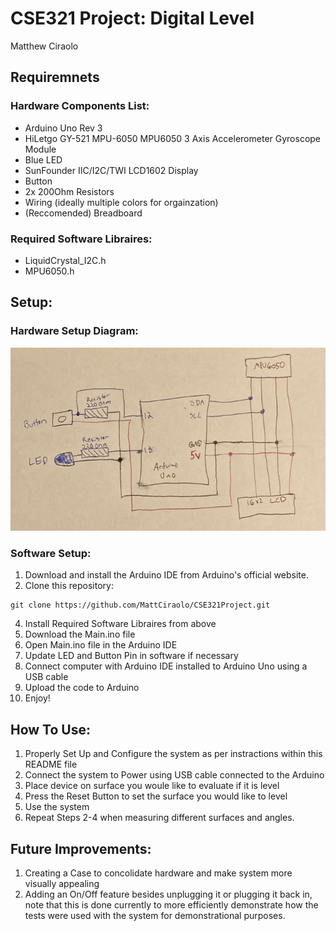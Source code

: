 # CSE321 Project: Digital Level
Matthew Ciraolo

## Requiremnets

### Hardware Components List:
  - Arduino Uno Rev 3
  - HiLetgo GY-521 MPU-6050 MPU6050 3 Axis Accelerometer Gyroscope Module
  - Blue LED
  - SunFounder IIC/I2C/TWI LCD1602 Display
  - Button
  - 2x 200Ohm Resistors
  - Wiring (ideally multiple colors for orgainzation)
  - (Reccomended) Breadboard

### Required Software Libraires:
  - LiquidCrystal_I2C.h
  - MPU6050.h

## Setup:

### Hardware Setup Diagram:

![screenshot](images/Diagram.PNG)

### Software Setup:
  1. Download and install the Arduino IDE from Arduino's official website.
  2. Clone this repository:
```
git clone https://github.com/MattCiraolo/CSE321Project.git
```
  4. Install Required Software Libraires from above
  5. Download the Main.ino file
  6. Open Main.ino file in the Arduino IDE
  7. Update LED and Button Pin in software if necessary
  8. Connect computer with Arduino IDE installed to Arduino Uno using a USB cable
  9. Upload the code to Arduino
   10. Enjoy!

## How To Use:
1. Properly Set Up and Configure the system as per instractions within this README file
2. Connect the system to Power using USB cable connected to the Arduino
3. Place device on surface you woule like to evaluate if it is level
4. Press the Reset Button to set the surface you would like to level
5. Use the system
6. Repeat Steps 2-4 when measuring different surfaces and angles.

## Future Improvements:
1. Creating a Case to concolidate hardware and make system more visually appealing
2. Adding an On/Off feature besides unplugging it or plugging it back in, note that this is done currently to more efficiently demonstrate how the tests were used with the system for demonstrational purposes. 

